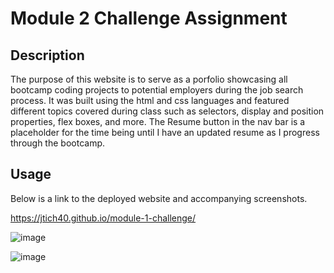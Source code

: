 # Module 2 Challenge Assignment

## Description

The purpose of this website is to serve as a porfolio showcasing all bootcamp coding projects to potential employers during the job search process. It was built using the html and css languages and featured different topics covered during class such as selectors, display and position properties, flex boxes, and more. The Resume button in the nav bar is a placeholder for the time being until I have an updated resume as I progress through the bootcamp.

## Usage

Below is a link to the deployed website and accompanying screenshots.

https://jtich40.github.io/module-1-challenge/

![image](https://user-images.githubusercontent.com/116316302/206030610-17151992-b426-49b9-a4cb-714e6cc5913b.png)

![image](https://user-images.githubusercontent.com/116316302/206326818-cc4c1edb-21d8-49d4-a037-eff9a035a056.png)
